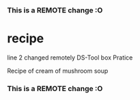 ### This is a REMOTE change :O
# recipe
line 2 changed remotely
DS-Tool box Pratice

Recipe of cream of mushroom soup
### This is a REMOTE change :O
